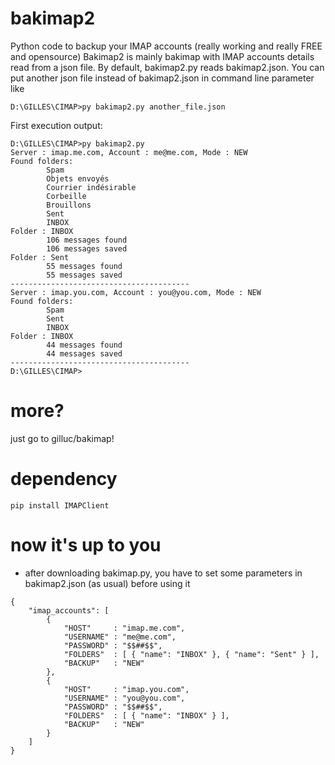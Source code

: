 # bakimap2
Python code to backup your IMAP accounts (really working and really FREE and opensource)
Bakimap2 is mainly bakimap with IMAP accounts details read from a json file.
By default, bakimap2.py reads bakimap2.json.
You can put another json file instead of bakimap2.json in command line parameter like 
```
D:\GILLES\CIMAP>py bakimap2.py another_file.json
```
First execution output:
```
D:\GILLES\CIMAP>py bakimap2.py
Server : imap.me.com, Account : me@me.com, Mode : NEW
Found folders:
        Spam
        Objets envoyés
        Courrier indésirable
        Corbeille
        Brouillons
        Sent
        INBOX
Folder : INBOX
        106 messages found
        106 messages saved
Folder : Sent
        55 messages found
        55 messages saved
----------------------------------------
Server : imap.you.com, Account : you@you.com, Mode : NEW
Found folders:
        Spam
        Sent
        INBOX
Folder : INBOX
        44 messages found
        44 messages saved
----------------------------------------
D:\GILLES\CIMAP>
```

# more?
just go to gilluc/bakimap!

# dependency
```
pip install IMAPClient
```

# now it's up to you
- after downloading bakimap.py, you have to set some parameters in bakimap2.json (as usual) before using it

```
{
    "imap_accounts": [
        {
            "HOST"     : "imap.me.com",
            "USERNAME" : "me@me.com",
            "PASSWORD" : "$$##$$",
            "FOLDERS"  : [ { "name": "INBOX" }, { "name": "Sent" } ],
            "BACKUP"   : "NEW"
        },
        {
            "HOST"     : "imap.you.com",
            "USERNAME" : "you@you.com",
            "PASSWORD" : "$$##$$",
            "FOLDERS"  : [ { "name": "INBOX" } ],
            "BACKUP"   : "NEW"
        }
    ]
}
```

